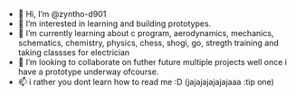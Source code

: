 - 👋 Hi, I’m @zyntho-d901
- 👀 I’m interested in learning and building prototypes.
- 🌱 I’m currently learning about c program, aerodynamics, mechanics, schematics, chemistry, physics, chess, shogi, go, stregth training and taking classses for electrician
- 💞️ I’m looking to collaborate on futher future multiple projects well once i have a prototype underway ofcourse.
- 📫 i rather you dont learn how to read me :D (jajajajajajajaaa :tip one)

<!---
zyntho-d901/zyntho-d901 is a ✨ special ✨ repository because its `README.md` (this file) appears on your GitHub profile.
You can click the Preview link to take a look at your changes.
--->
